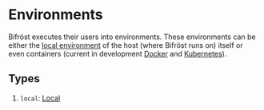 # Environments

Bifröst executes their users into environments. These environments can be either the [local environment](local.md) of the host (where Bifröst runs on) itself or even containers (current in development [Docker](https://github.com/engity-com/bifroest/issues/11) and [Kubernetes](https://github.com/engity-com/bifroest/issues/12)).

## Types

1. `local`: [Local](local.md)
